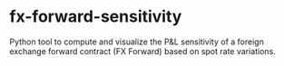 # fx-forward-sensitivity
Python tool to compute and visualize the P&amp;L sensitivity of a foreign exchange forward contract (FX Forward) based on spot rate variations.
